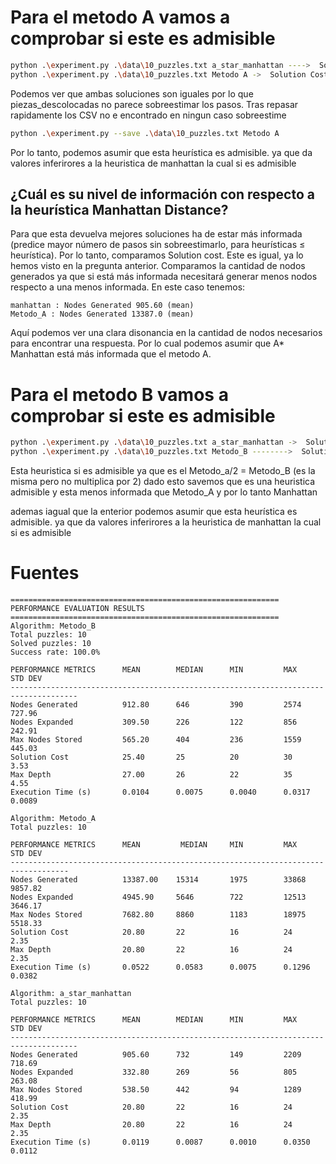 # Para el metodo A vamos a comprobar si este es admisible

```bash
python .\experiment.py .\data\10_puzzles.txt a_star_manhattan ---->  Solution Cost 20.80
python .\experiment.py .\data\10_puzzles.txt Metodo A ->  Solution Cost 20.80
```

Podemos ver que ambas soluciones son iguales por lo que piezas_descolocadas no parece sobreestimar los pasos.
Tras repasar rapidamente los CSV no e encontrado en ningun caso sobreestime

```bash
python .\experiment.py --save .\data\10_puzzles.txt Metodo A
```


Por lo tanto, podemos asumir que esta heurística es admisible. ya que da valores inferirores a la heuristica de manhattan la cual si es admisible

## ¿Cuál es su nivel de información con respecto a la heurística Manhattan Distance?


Para que esta devuelva mejores soluciones ha de estar más informada (predice mayor número de pasos sin sobreestimarlo, para heurísticas ≤ heurística).
Por lo tanto, comparamos Solution cost. Este es igual, ya lo hemos visto en la pregunta anterior.
Comparamos la cantidad de nodos generados ya que si está más informada necesitará generar menos nodos respecto a una menos informada.
En este caso tenemos:

```
manhattan : Nodes Generated 905.60 (mean)
Metodo_A : Nodes Generated 13387.0 (mean)
```

Aquí podemos ver una clara disonancia en la cantidad de nodos necesarios para encontrar una respuesta.
Por lo cual podemos asumir que A* Manhattan está más informada que el metodo A.

# Para el metodo B vamos a comprobar si este es admisible


```bash
python .\experiment.py .\data\10_puzzles.txt a_star_manhattan ->  Solution Cost 20.80
python .\experiment.py .\data\10_puzzles.txt Metodo_B -------->  Solution Cost 25.40
```

Esta heuristica si es admisible ya que es el Metodo_a/2 = Metodo_B (es la misma pero no multiplica por 2)
dado esto savemos que es una heuristica admisible y esta menos informada que Metodo_A y por lo tanto Manhattan

ademas iagual que la enterior podemos asumir que esta heurística es admisible. ya que da valores inferirores a la heuristica de manhattan la cual si es admisible


# Fuentes
```
============================================================
PERFORMANCE EVALUATION RESULTS
============================================================
Algorithm: Metodo_B
Total puzzles: 10
Solved puzzles: 10
Success rate: 100.0%

PERFORMANCE METRICS      MEAN        MEDIAN      MIN         MAX         STD DEV
-------------------------------------------------------------------------------------
Nodes Generated          912.80      646         390         2574        727.96
Nodes Expanded           309.50      226         122         856         242.91
Max Nodes Stored         565.20      404         236         1559        445.03
Solution Cost            25.40       25          20          30          3.53
Max Depth                27.00       26          22          35          4.55
Execution Time (s)       0.0104      0.0075      0.0040      0.0317      0.0089

Algorithm: Metodo_A
Total puzzles: 10

PERFORMANCE METRICS      MEAN         MEDIAN     MIN         MAX         STD DEV
-----------------------------------------------------------------------------------
Nodes Generated          13387.00    15314       1975        33868       9857.82
Nodes Expanded           4945.90     5646        722         12513       3646.17
Max Nodes Stored         7682.80     8860        1183        18975       5518.33
Solution Cost            20.80       22          16          24          2.35
Max Depth                20.80       22          16          24          2.35
Execution Time (s)       0.0522      0.0583      0.0075      0.1296      0.0382

Algorithm: a_star_manhattan
Total puzzles: 10

PERFORMANCE METRICS      MEAN        MEDIAN      MIN         MAX         STD DEV
-------------------------------------------------------------------------------------
Nodes Generated          905.60      732         149         2209        718.69
Nodes Expanded           332.80      269         56          805         263.08
Max Nodes Stored         538.50      442         94          1289        418.99
Solution Cost            20.80       22          16          24          2.35
Max Depth                20.80       22          16          24          2.35
Execution Time (s)       0.0119      0.0087      0.0010      0.0350      0.0112
```


